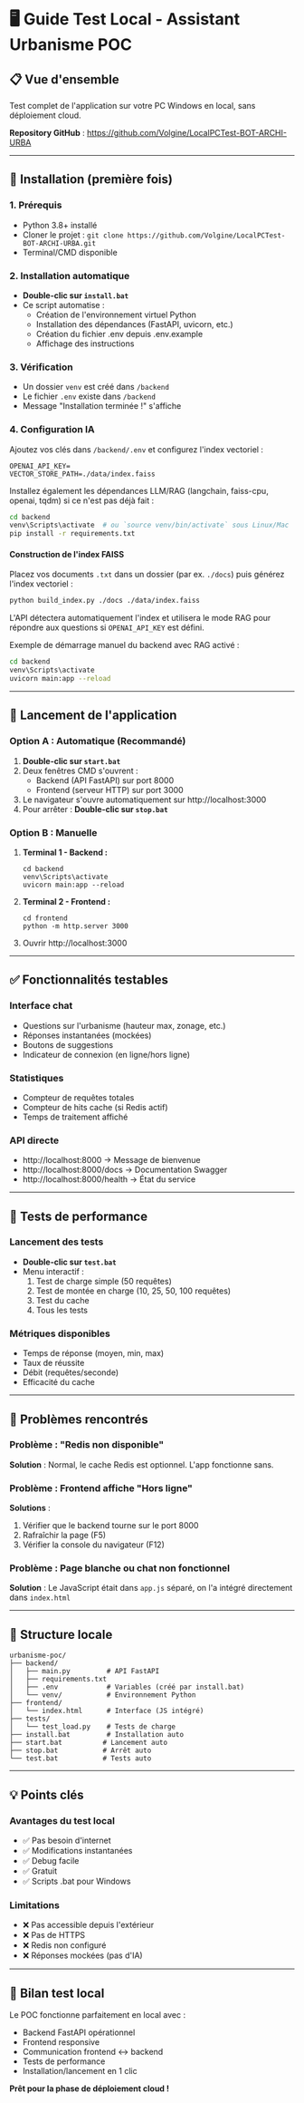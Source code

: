 # 🖥️ Guide Test Local - Assistant Urbanisme POC

## 📋 Vue d'ensemble
Test complet de l'application sur votre PC Windows en local, sans déploiement cloud.

**Repository GitHub** : https://github.com/Volgine/LocalPCTest-BOT-ARCHI-URBA

---

## 🚀 Installation (première fois)

### 1. **Prérequis**
- Python 3.8+ installé
- Cloner le projet : `git clone https://github.com/Volgine/LocalPCTest-BOT-ARCHI-URBA.git`
- Terminal/CMD disponible

### 2. **Installation automatique**
- **Double-clic sur `install.bat`**
- Ce script automatise :
  - Création de l'environnement virtuel Python
  - Installation des dépendances (FastAPI, uvicorn, etc.)
  - Création du fichier .env depuis .env.example
  - Affichage des instructions

### 3. **Vérification**
- Un dossier `venv` est créé dans `/backend`
- Le fichier `.env` existe dans `/backend`
- Message "Installation terminée !" s'affiche

### 4. **Configuration IA**
Ajoutez vos clés dans `/backend/.env` et configurez l'index vectoriel :

```env
OPENAI_API_KEY=
VECTOR_STORE_PATH=./data/index.faiss
```

Installez également les dépendances LLM/RAG (langchain, faiss-cpu, openai, tqdm)
si ce n'est pas déjà fait :

```bash
cd backend
venv\Scripts\activate  # ou `source venv/bin/activate` sous Linux/Mac
pip install -r requirements.txt
```

#### Construction de l'index FAISS

Placez vos documents `.txt` dans un dossier (par ex. `./docs`) puis générez
l'index vectoriel :

```bash
python build_index.py ./docs ./data/index.faiss
```

L'API détectera automatiquement l'index et utilisera le mode RAG pour répondre
aux questions si `OPENAI_API_KEY` est défini.

Exemple de démarrage manuel du backend avec RAG activé :

```bash
cd backend
venv\Scripts\activate
uvicorn main:app --reload
```

---

## 🏃 Lancement de l'application

### Option A : Automatique (Recommandé)
1. **Double-clic sur `start.bat`**
2. Deux fenêtres CMD s'ouvrent :
   - Backend (API FastAPI) sur port 8000
   - Frontend (serveur HTTP) sur port 3000
3. Le navigateur s'ouvre automatiquement sur http://localhost:3000
4. Pour arrêter : **Double-clic sur `stop.bat`**

### Option B : Manuelle
1. **Terminal 1 - Backend :**
   ```
   cd backend
   venv\Scripts\activate
   uvicorn main:app --reload
   ```
2. **Terminal 2 - Frontend :**
   ```
   cd frontend
   python -m http.server 3000
   ```
3. Ouvrir http://localhost:3000

---

## ✅ Fonctionnalités testables

### Interface chat
- Questions sur l'urbanisme (hauteur max, zonage, etc.)
- Réponses instantanées (mockées)
- Boutons de suggestions
- Indicateur de connexion (en ligne/hors ligne)

### Statistiques
- Compteur de requêtes totales
- Compteur de hits cache (si Redis actif)
- Temps de traitement affiché

### API directe
- http://localhost:8000 → Message de bienvenue
- http://localhost:8000/docs → Documentation Swagger
- http://localhost:8000/health → État du service

---

## 🧪 Tests de performance

### Lancement des tests
- **Double-clic sur `test.bat`**
- Menu interactif :
  1. Test de charge simple (50 requêtes)
  2. Test de montée en charge (10, 25, 50, 100 requêtes)
  3. Test du cache
  4. Tous les tests

### Métriques disponibles
- Temps de réponse (moyen, min, max)
- Taux de réussite
- Débit (requêtes/seconde)
- Efficacité du cache

---

## 🔧 Problèmes rencontrés

### Problème : "Redis non disponible"
**Solution** : Normal, le cache Redis est optionnel. L'app fonctionne sans.

### Problème : Frontend affiche "Hors ligne"
**Solutions** :
1. Vérifier que le backend tourne sur le port 8000
2. Rafraîchir la page (F5)
3. Vérifier la console du navigateur (F12)

### Problème : Page blanche ou chat non fonctionnel
**Solution** : Le JavaScript était dans `app.js` séparé, on l'a intégré directement dans `index.html`

---

## 📁 Structure locale

```
urbanisme-poc/
├── backend/
│   ├── main.py         # API FastAPI
│   ├── requirements.txt
│   ├── .env            # Variables (créé par install.bat)
│   └── venv/           # Environnement Python
├── frontend/
│   └── index.html      # Interface (JS intégré)
├── tests/
│   └── test_load.py    # Tests de charge
├── install.bat         # Installation auto
├── start.bat          # Lancement auto
├── stop.bat           # Arrêt auto
└── test.bat           # Tests auto
```

---

## 💡 Points clés

### Avantages du test local
- ✅ Pas besoin d'internet
- ✅ Modifications instantanées
- ✅ Debug facile
- ✅ Gratuit
- ✅ Scripts .bat pour Windows

### Limitations
- ❌ Pas accessible depuis l'extérieur
- ❌ Pas de HTTPS
- ❌ Redis non configuré
- ❌ Réponses mockées (pas d'IA)

---

## 🎯 Bilan test local

Le POC fonctionne parfaitement en local avec :
- Backend FastAPI opérationnel
- Frontend responsive
- Communication frontend ↔ backend
- Tests de performance
- Installation/lancement en 1 clic

**Prêt pour la phase de déploiement cloud !**